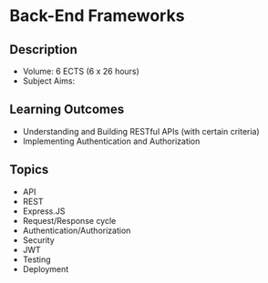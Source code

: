 # Back-End Frameworks

## Description

- Volume: 6 ECTS (6 x 26 hours)
- Subject Aims: 

## Learning Outcomes
- Understanding and Building RESTful APIs (with certain criteria)
- Implementing Authentication and Authorization

## Topics
- API
- REST
- Express.JS
- Request/Response cycle
- Authentication/Authorization
- Security
- JWT
- Testing
- Deployment